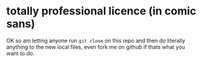 # totally professional licence (in comic sans)
OK so am letting anyone run `git clone` on this repo and then do literally anything to the new local files, even fork me on github if thats what you want to do.
